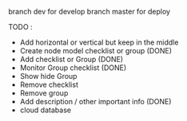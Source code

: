 branch dev for develop
branch master for deploy

TODO : 
- Add horizontal or vertical but keep in the middle
- Create node model checklist or group (DONE)
- Add checklist or Group (DONE)
- Monitor Group checklist (DONE)
- Show hide Group
- Remove checklist
- Remove group
- Add description / other important info (DONE)
- cloud database